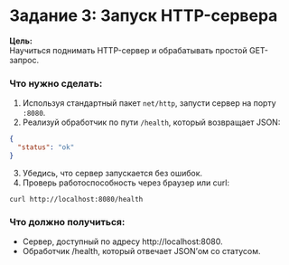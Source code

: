 # Задание 3: Запуск HTTP-сервера

**Цель:**  
Научиться поднимать HTTP-сервер и обрабатывать простой GET-запрос.

### Что нужно сделать:

1. Используя стандартный пакет `net/http`, запусти сервер на порту `:8080`.
2. Реализуй обработчик по пути `/health`, который возвращает JSON:

```json
{
  "status": "ok"
}
```
3.	Убедись, что сервер запускается без ошибок.
4.	Проверь работоспособность через браузер или curl:
```
curl http://localhost:8080/health
```

### Что должно получиться:
- Сервер, доступный по адресу http://localhost:8080.
- Обработчик /health, который отвечает JSON’ом со статусом.


